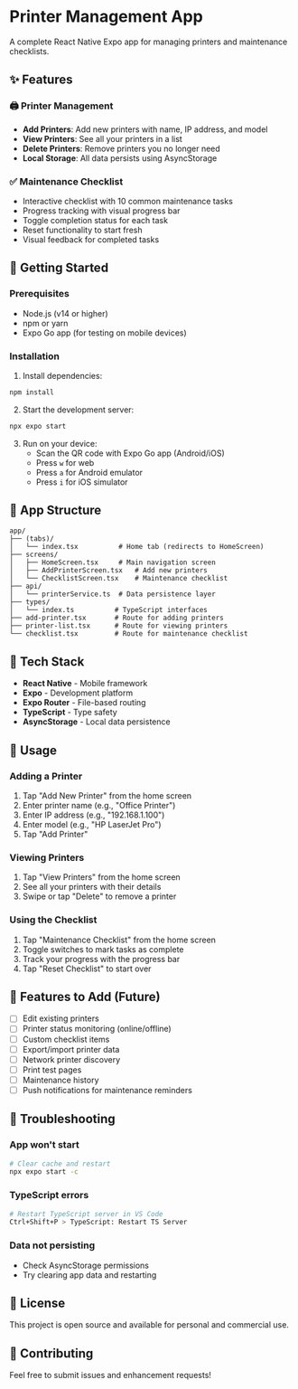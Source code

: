 # Printer Management App

A complete React Native Expo app for managing printers and maintenance checklists.

## ✨ Features

### 🖨️ Printer Management
- **Add Printers**: Add new printers with name, IP address, and model
- **View Printers**: See all your printers in a list
- **Delete Printers**: Remove printers you no longer need
- **Local Storage**: All data persists using AsyncStorage

### ✅ Maintenance Checklist
- Interactive checklist with 10 common maintenance tasks
- Progress tracking with visual progress bar
- Toggle completion status for each task
- Reset functionality to start fresh
- Visual feedback for completed tasks

## 🚀 Getting Started

### Prerequisites
- Node.js (v14 or higher)
- npm or yarn
- Expo Go app (for testing on mobile devices)

### Installation

1. Install dependencies:
```bash
npm install
```

2. Start the development server:
```bash
npx expo start
```

3. Run on your device:
   - Scan the QR code with Expo Go app (Android/iOS)
   - Press `w` for web
   - Press `a` for Android emulator
   - Press `i` for iOS simulator

## 📱 App Structure

```
app/
├── (tabs)/
│   └── index.tsx          # Home tab (redirects to HomeScreen)
├── screens/
│   ├── HomeScreen.tsx     # Main navigation screen
│   ├── AddPrinterScreen.tsx   # Add new printers
│   └── ChecklistScreen.tsx    # Maintenance checklist
├── api/
│   └── printerService.ts  # Data persistence layer
├── types/
│   └── index.ts          # TypeScript interfaces
├── add-printer.tsx       # Route for adding printers
├── printer-list.tsx      # Route for viewing printers
└── checklist.tsx         # Route for maintenance checklist
```

## 🔧 Tech Stack

- **React Native** - Mobile framework
- **Expo** - Development platform
- **Expo Router** - File-based routing
- **TypeScript** - Type safety
- **AsyncStorage** - Local data persistence

## 📝 Usage

### Adding a Printer
1. Tap "Add New Printer" from the home screen
2. Enter printer name (e.g., "Office Printer")
3. Enter IP address (e.g., "192.168.1.100")
4. Enter model (e.g., "HP LaserJet Pro")
5. Tap "Add Printer"

### Viewing Printers
1. Tap "View Printers" from the home screen
2. See all your printers with their details
3. Swipe or tap "Delete" to remove a printer

### Using the Checklist
1. Tap "Maintenance Checklist" from the home screen
2. Toggle switches to mark tasks as complete
3. Track your progress with the progress bar
4. Tap "Reset Checklist" to start over

## 🎨 Features to Add (Future)

- [ ] Edit existing printers
- [ ] Printer status monitoring (online/offline)
- [ ] Custom checklist items
- [ ] Export/import printer data
- [ ] Network printer discovery
- [ ] Print test pages
- [ ] Maintenance history
- [ ] Push notifications for maintenance reminders

## 🐛 Troubleshooting

### App won't start
```bash
# Clear cache and restart
npx expo start -c
```

### TypeScript errors
```bash
# Restart TypeScript server in VS Code
Ctrl+Shift+P > TypeScript: Restart TS Server
```

### Data not persisting
- Check AsyncStorage permissions
- Try clearing app data and restarting

## 📄 License

This project is open source and available for personal and commercial use.

## 🤝 Contributing

Feel free to submit issues and enhancement requests!
